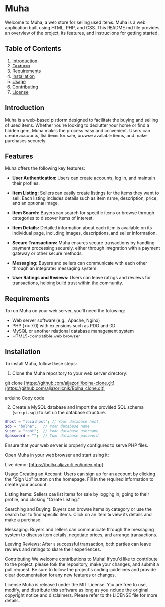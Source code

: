 # Muha

Welcome to Muha, a web store for selling used items. Muha is a web application built using HTML, PHP, and CSS. This README.md file provides an overview of the project, its features, and instructions for getting started.

## Table of Contents

1. [Introduction](#introduction)
2. [Features](#features)
3. [Requirements](#requirements)
4. [Installation](#installation)
5. [Usage](#usage)
6. [Contributing](#contributing)
7. [License](#license)

## Introduction

Muha is a web-based platform designed to facilitate the buying and selling of used items. Whether you're looking to declutter your home or find a hidden gem, Muha makes the process easy and convenient. Users can create accounts, list items for sale, browse available items, and make purchases securely.

## Features

Muha offers the following key features:

- **User Authentication:** Users can create accounts, log in, and maintain their profiles.

- **Item Listing:** Sellers can easily create listings for the items they want to sell. Each listing includes details such as item name, description, price, and an optional image.

- **Item Search:** Buyers can search for specific items or browse through categories to discover items of interest.

- **Item Details:** Detailed information about each item is available on its individual page, including images, descriptions, and seller information.

- **Secure Transactions:** Muha ensures secure transactions by handling payment processing securely, either through integration with a payment gateway or other secure methods.

- **Messaging:** Buyers and sellers can communicate with each other through an integrated messaging system.

- **User Ratings and Reviews:** Users can leave ratings and reviews for transactions, helping build trust within the community.

## Requirements

To run Muha on your web server, you'll need the following:

- Web server software (e.g., Apache, Nginx)
- PHP (>= 7.0) with extensions such as PDO and GD
- MySQL or another relational database management system
- HTML5-compatible web browser

## Installation

To install Muha, follow these steps:

1. Clone the Muha repository to your web server directory:

git clone [https://github.com/aljazorli/bolha-clone.git](https://github.com/aljazorlicnik/Bolha_clone.git)

arduino
Copy code

2. Create a MySQL database and import the provided SQL schema (`script.sql`) to set up the database structure.

```php
$host = "localhost"; // Your database host
$db = "bolha";   // Your database name
$user = "root";  // Your database username
$password = "";  // Your database password
```

Ensure that your web server is properly configured to serve PHP files.

Open Muha in your web browser and start using it:

Live demo:
[https://bolha.aljazorli.eu/index.php]

Usage
Creating an Account: Users can sign up for an account by clicking the "Sign Up" button on the homepage. Fill in the required information to create your account.

Listing Items: Sellers can list items for sale by logging in, going to their profile, and clicking "Create Listing."

Searching and Buying: Buyers can browse items by category or use the search bar to find specific items. Click on an item to view its details and make a purchase.

Messaging: Buyers and sellers can communicate through the messaging system to discuss item details, negotiate prices, and arrange transactions.

Leaving Reviews: After a successful transaction, both parties can leave reviews and ratings to share their experiences.

Contributing
We welcome contributions to Muha! If you'd like to contribute to the project, please fork the repository, make your changes, and submit a pull request. Be sure to follow the project's coding guidelines and provide clear documentation for any new features or changes.

License
Muha is released under the MIT License. You are free to use, modify, and distribute this software as long as you include the original copyright notice and disclaimers. Please refer to the LICENSE file for more details.
